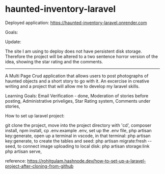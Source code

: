 # haunted-inventory-laravel


Deployed application:
https://haunted-inventory-laravel.onrender.com

Goals:

Update:

The site I am using to deploy does not have persistent disk storage. Therefore the project will be altered to a two sentence horror version of the idea, showing the star rating and the comments.

- - - -  - - 

A Multi Page Crud application that allows users to post photographs of haunted objects and a short story to go with it.
An excercise in creative writing and a project that will allow me to develop my laravel skills.

Learning Goals:
Email Verification - done,
Moderation of stories before posting,
Administrative priveliges,
Star Rating system,
Comments under stories,

How to set up laravel project:

git clone the project,
move into the project directory with 'cd',
composer install,
npm install,
cp .env.example .env,
set up the .env file,
php artisan key:generate,
open up a terminal in vscode,
in that terminal: php artisan key:generate,
to create the tables and seed: php artisan migrate:fresh --seed,
to connect image uploading to local disk: php artisan storage:link   
php artisan serve,

reference: https://rohitgulam.hashnode.dev/how-to-set-up-a-laravel-project-after-cloning-from-github